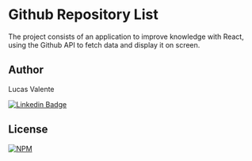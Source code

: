 # Github Repository List

The project consists of an application to improve knowledge with React, using the Github API to fetch data and display it on screen.

## Author

Lucas Valente

[![Linkedin Badge](https://img.shields.io/badge/-Linkedin-blue?style=flat-square&logo=Linkedin&logoColor=white&&link=https://www.linkedin.com/in/lucas-valentee/)](https://www.linkedin.com/in/lucas-valentee/)

## License

[![NPM](https://img.shields.io/npm/l/react)](https://github.com/lucasvalentee/github-repository-list/blob/master/LICENSE)
